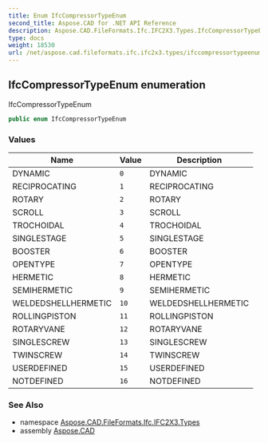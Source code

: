 ```yaml
---
title: Enum IfcCompressorTypeEnum
second_title: Aspose.CAD for .NET API Reference
description: Aspose.CAD.FileFormats.Ifc.IFC2X3.Types.IfcCompressorTypeEnum enum. IfcCompressorTypeEnum
type: docs
weight: 18530
url: /net/aspose.cad.fileformats.ifc.ifc2x3.types/ifccompressortypeenum/
---
```

## IfcCompressorTypeEnum enumeration

IfcCompressorTypeEnum

```csharp
public enum IfcCompressorTypeEnum
```

### Values

| Name | Value | Description |
| --- | --- | --- |
| DYNAMIC | `0` | DYNAMIC |
| RECIPROCATING | `1` | RECIPROCATING |
| ROTARY | `2` | ROTARY |
| SCROLL | `3` | SCROLL |
| TROCHOIDAL | `4` | TROCHOIDAL |
| SINGLESTAGE | `5` | SINGLESTAGE |
| BOOSTER | `6` | BOOSTER |
| OPENTYPE | `7` | OPENTYPE |
| HERMETIC | `8` | HERMETIC |
| SEMIHERMETIC | `9` | SEMIHERMETIC |
| WELDEDSHELLHERMETIC | `10` | WELDEDSHELLHERMETIC |
| ROLLINGPISTON | `11` | ROLLINGPISTON |
| ROTARYVANE | `12` | ROTARYVANE |
| SINGLESCREW | `13` | SINGLESCREW |
| TWINSCREW | `14` | TWINSCREW |
| USERDEFINED | `15` | USERDEFINED |
| NOTDEFINED | `16` | NOTDEFINED |

### See Also

* namespace [Aspose.CAD.FileFormats.Ifc.IFC2X3.Types](../../aspose.cad.fileformats.ifc.ifc2x3.types/)
* assembly [Aspose.CAD](../../)


